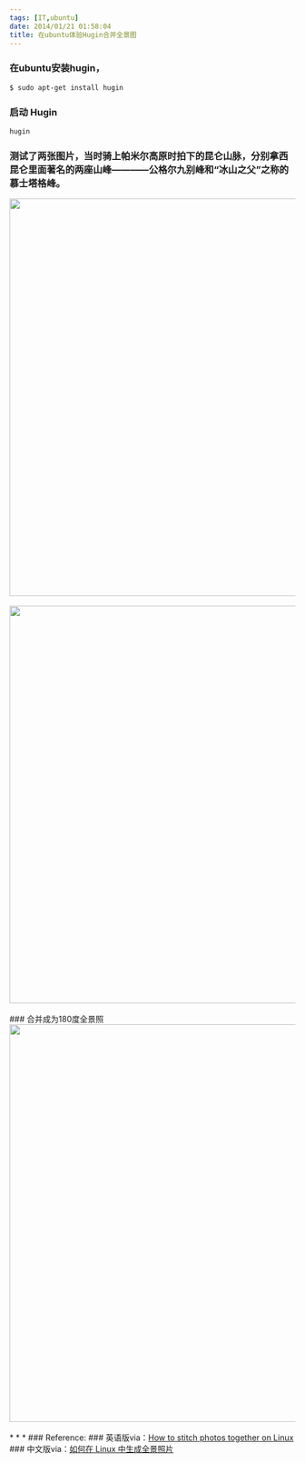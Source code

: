 ```yaml
---
tags: [IT,ubuntu]
date: 2014/01/21 01:58:04
title: 在ubuntu体验Hugin合并全景图
---
```


### 在ubuntu安装hugin，
    $ sudo apt-get install hugin
### 启动 Hugin
    hugin
### 测试了两张图片，当时骑上帕米尔高原时拍下的昆仑山脉，分别拿西昆仑里面著名的两座山峰————公格尔九别峰和“冰山之父”之称的慕士塔格峰。

<img src="http://ww4.sinaimg.cn/mw1024/67804861gw1ecqisnl15tj21kw0ci0xs.jpg" width="700"/>
<br/><br/>
<img src="http://ww4.sinaimg.cn/mw1024/67804861gw1ecqismygrej21kw0ci77y.jpg" width="700"/>
<br/><br/>
### 合并成为180度全景照
<img src="http://ww3.sinaimg.cn/large/67804861gw1ecqiv4q8fjj21kw07aq5z.jpg" width="700"/>
<br/><br/>
* * *
### Reference:
### 英语版via：<a href="http://xmodulo.com/2013/12/stitch-photos-together-linux.html" target="_blank">How to stitch photos together on Linux</a>
### 中文版via：<a href="http://linux.cn/thread/12210/1/1/" target="_blank">如何在 Linux 中生成全景照片</a>
